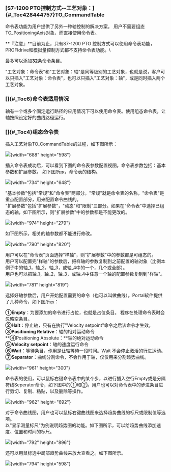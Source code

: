 ### [S7-1200 PTO控制方式\--工艺对象：]{#_Toc428444757}TO_CommandTable

命令表功能为用户提供了另外一种轴控制的解决方案。
用户不需要组态TO_PositioningAxis对象，而直接使用命令表。

**『注意』**目前为止，只有S7-1200 PTO
控制方式可以使用命令表功能，PROFIdrive和模拟量控制方式都不支持命令表功能。\

最多可以添加**32**条命令条目。

"工艺对象：命令表"和"工艺对象：轴"是同等级别的工艺对象，也就是说，客户可以只插入"工艺对象：命令表"，也可以只插入"工艺对象：轴"，或是同时插入两个工艺对象。

### []{#_Toc6}命令表适用情况

轴有一个或多个固定运行路径的应用情况下可以使用命令表。使用组态命令表，让轴按照设定好的曲线路径运行。

### []{#_Toc4}组态命令表

插入工艺对象TO_CommandTable的过程，如下图所示：

![](images/1-1.jpg){width="688" height="598"}

插入命令表成功后，可以看到下图的命令表参数配置视图。命令表参数包括：基本参数和扩展参数。
如下图所示，命令表的结构。

![](images/1-2.jpg){width="734" height="648"}

"基本参数"包括"常规"和"命令表"两部分。"常规"就是命令表的名称，"命令表"是重点配置部分，用来配置命令曲线的。\
"扩展参数"包括"扩展参数"，"动态"和"限制"三部分。如果在"命令表"中选择已组态的轴，如下图所示，则"扩展参数"中的参数都是不能更改的。

![](images/1-3.jpg){width="974" height="279"}

如下图所示，相关的轴参数都不能进行修改。

![](images/1-4.jpg){width="790" height="820"}

用户可以在"命令表"页面选择"样轴"，则"扩展参数"中的参数都是可组态的。\
用户可以配置完"样轴"的参数后，把样轴的参数复制到之前配置的轴对象（比例本例子中的轴_1，轴_2，轴_3，或轴_4中的一个，几个或全部）。\
用户也可以把轴_1，轴_2，轴_3，或轴_4中任意一个轴的配置参数复制到"样轴"。

![](images/1-5.jpg){width="781" height="819"}

选择好轴参数后，用户开始配置需要的命令（也可以叫做曲线）。Portal软件提供了几种命令，如下图所示：

**①Empty**：为要添加的命令进行占位，也就是占位条目。
程序在处理命令表时会忽略空条目。\
**②Halt**：停止轴，只有在执行"Velocity setpoint"命令之后该命令才生效。\
**③Positioning Relative**：轴的相对运动命令\
**④Positioning Absolute：**轴的绝对运动命令 \
**⑤Velocity setpoint**：轴的速度运行命令\
**⑥Wait**：等待条目，作用是让轴等待一段时间。Wait
不会停止激活的行进运动。\
**⑦Separator**：曲线分割命令，不会作用于轴，仅仅用来分割趋势曲线。

![](images/1-6.jpg){width="961" height="300"}

命令表的使用，可以鼠标右键命令表中的某个步，以进行插入空行Empty或是分隔符线Seperator命令，如下图中的①和②。用户也可以对命令表中的步进条目进行剪切、复制、粘贴，以及删除等操作。

![](images/1-7.jpg){width="962" height="692"}

对于命令曲线图，用户也可以鼠标右键曲线图来选择趋势曲线的标尺或限制值等选项。\
以"显示测量标尺"为例说明趋势图的功能。如下图所示，可以给趋势曲线添加速度、位置和时间的标尺。

![](images/1-8.jpg){width="792" height="896"}

还可以用鼠标选中局部趋势曲线来放大查看之。如下图所示。

![](images/1-9.jpg){width="794" height="598"}
